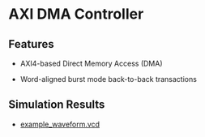 # AXI DMA Controller

## Features

- AXI4-based Direct Memory Access (DMA)

- Word-aligned burst mode back-to-back transactions

## Simulation Results

- [example_waveform.vcd](doc/example_waveform.vcd)

